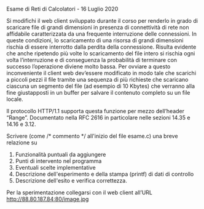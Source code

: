 Esame di Reti di Calcolatori - 16 Luglio 2020

Si modifichi il web client sviluppato durante il corso per renderlo in grado di scaricare file di grandi dimensioni in
presenza di connettività di rete non affidabile caratterizzata da una frequente interruzione delle connessioni.
In queste condizioni, lo scaricamento di una risorsa di grandi dimensioni rischia di essere interrotto dalla perdita
della connessione. Risulta evidente che anche ripetendo più volte lo scaricamento del file intero si rischia ogni
volta l’interruzione e di conseguenza la probabilità di terminare con successo l’operazione diviene molto bassa.
Per ovviare a questo inconveniente il client web dev’essere modificato in modo tale che scarichi a piccoli pezzi il
file tramite una sequenza di più richieste che scaricano ciascuna un segmento del file (ad esempio di 10
Kbytes) che verranno alla fine giustapposti in un buffer per salvare il contenuto completo su un file locale.
  
Il protocollo HTTP/1.1 supporta questa funzione per mezzo dell’header “Range”. Documentato nella RFC 2616
in particolare nelle sezioni 14.35 e 14.16 e 3.12.
  
Scrivere (come /* commento */ all'inizio del file esame.c) una breve relazione su
          
1. Funzionalità puntuali da aggiungere
2. Punti di intervento neĺ programma
3. Eventuali scelte implementative
4. Descrizione dell'esperimento e della stampa (printf) di dati di controllo
5. Descrizione dell'esito e verifica correttezza.
          
Per la sperimentazione collegarsi con il web client all’URL http://88.80.187.84:80/image.jpg
